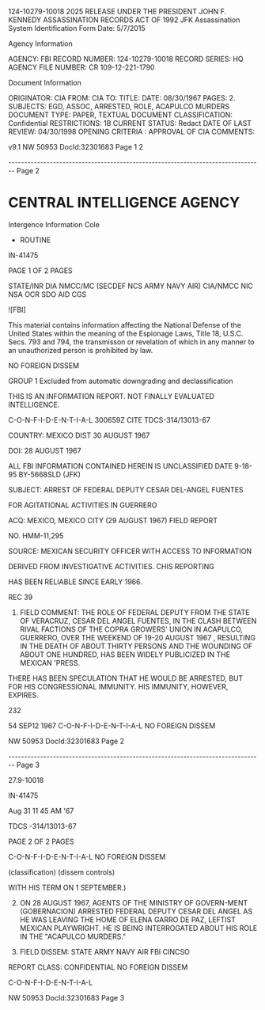 124-10279-10018 2025 RELEASE UNDER THE PRESIDENT JOHN F. KENNEDY ASSASSINATION RECORDS ACT OF 1992
JFK Assassination System
Identification Form Date: 5/7/2015

Agency Information

AGENCY: FBI
RECORD NUMBER: 124-10279-10018
RECORD SERIES: HQ
AGENCY FILE NUMBER: CR 109-12-221-1790

Document Information

ORIGINATOR: CIA
FROM: CIA
TO:
TITLE:
DATE: 08/30/1967
PAGES: 2.
SUBJECTS: EGD, ASSOC, ARRESTED, ROLE, ACAPULCO MURDERS
DOCUMENT TYPE: PAPER, TEXTUAL DOCUMENT
CLASSIFICATION: Confidential
RESTRICTIONS: 1B
CURRENT STATUS: Redact
DATE OF LAST REVIEW: 04/30/1998
OPENING CRITERIA : APPROVAL OF CIA
COMMENTS:

v9.1
NW 50953 DocId:32301683 Page 1 2


-------------------------------------------------------------------------------- Page 2

# CENTRAL INTELLIGENCE AGENCY

Intergence Information Cole

* ROUTINE

IN-41475

PAGE 1 OF 2 PAGES

STATE/INR DIA NMCC/MC (SECDEF NCS ARMY NAVY AIR) CIA/NMCC NIC NSA OCR SDO AID CGS

![FBI]

This material contains information affecting the National Defense of the United States within the meaning of the Espionage Laws, Title 18, U.S.C. Secs. 793 and 794, the transmisson or revelation of which in any manner to an unauthorized person is prohibited by law.

NO FOREIGN DISSEM

GROUP 1
Excluded from automatic
downgrading and
declassification

THIS IS AN INFORMATION REPORT. NOT FINALLY EVALUATED INTELLIGENCE.

C-O-N-F-I-D-E-N-T-I-A-L 300659Z CITE TDCS-314/13013-67

COUNTRY: MEXICO DIST 30 AUGUST 1967

DOI: 28 AUGUST 1967

ALL FBI INFORMATION CONTAINED
HEREIN IS UNCLASSIFIED
DATE 9-18-95 BY-5668SLD
(JFK)

SUBJECT: ARREST OF FEDERAL DEPUTY CESAR DEL-ANGEL FUENTES

FOR AGITATIONAL ACTIVITIES IN GUERRERO

ACQ: MEXICO, MEXICO CITY (29 AUGUST 1967) FIELD REPORT

NO. HMM-11,295

SOURCE: MEXICAN SECURITY OFFICER WITH ACCESS TO INFORMATION

DERIVED FROM INVESTIGATIVE ACTIVITIES. CHIS REPORTING

HAS BEEN RELIABLE SINCE EARLY 1966.

REC 39

1. FIELD COMMENT: THE ROLE OF FEDERAL DEPUTY FROM THE STATE OF VERACRUZ, CESAR DEL ANGEL FUENTES, IN THE CLASH BETWEEN RIVAL FACTIONS OF THE COPRA GROWERS' UNION IN ACAPULCO, GUERRERO, OVER THE WEEKEND OF 19-20 AUGUST 1967 , RESULTING IN THE DEATH OF ABOUT THIRTY PERSONS AND THE WOUNDING OF ABOUT ONE HUNDRED, HAS BEEN WIDELY PUBLICIZED IN THE MEXICAN 'PRESS.

THERE HAS BEEN SPECULATION THAT HE WOULD BE ARRESTED, BUT FOR HIS CONGRESSIONAL IMMUNITY. HIS IMMUNITY, HOWEVER, EXPIRES.

232

54 SEP12 1967 C-O-N-F-I-D-E-N-T-I-A-L NO FOREIGN DISSEM

NW 50953 DocId:32301683 Page 2


-------------------------------------------------------------------------------- Page 3

27.9-10018

IN-41475

Aug 31 11 45 AM '67

TDCS -314/13013-67

PAGE 2 OF 2 PAGES

C-O-N-F-I-D-E-N-T-I-A-L NO FOREIGN DISSEM

(classification) (dissem controls)

WITH HIS TERM ON 1 SEPTEMBER.)

2. ON 28 AUGUST 1967, AGENTS OF THE MINISTRY OF GOVERN-MENT (GOBERNACION) ARRESTED FEDERAL DEPUTY CESAR DEL ANGEL AS HE WAS LEAVING THE HOME OF ELENA GARRO DE PAZ, LEFTIST MEXICAN PLAYWRIGHT. HE IS BEING INTERROGATED ABOUT HIS ROLE IN THE "ACAPULCO MURDERS."

3. FIELD DISSEM: STATE ARMY NAVY AIR FBI CINCSO

REPORT CLASS: CONFIDENTIAL NO FOREIGN DISSEM

C-O-N-F-I-D-E-N-T-I-A-L

NW 50953 DocId:32301683 Page 3
